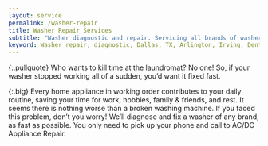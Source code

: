 ```yaml
---
layout: service
permalink: /washer-repair
title: Washer Repair Services
subtitle: "Washer diagnostic and repair. Servicing all brands of washers. We work in Dallas-Fort Worth Area."
keyword: Washer repair, diagnostic, Dallas, TX, Arlington, Irving, Denton, Lewisville, Plano, Carrollton, Frisco, Keller, Grapevine, Bedford, Euless, Southlake, Lake Dallas, Roanoke, Argyle, Hebron, Richardson, Corinth, Lantana, Copper Canyon, Highland Village, Double Oak, Watauga, Melody Hills, Richland Hills, North Richland Hills, Haltom City, Blue Mound
---
```


{:.pullquote}
Who wants to kill time at the laundromat? No one! So, if your washer stopped working all of a sudden, you’d want it fixed fast.

{:.big}
Every home appliance in working order contributes to your daily routine, saving your time for work, hobbies, family & friends, and rest. It seems there is nothing worse than a broken washing machine. If you faced this problem, don’t you worry! We’ll diagnose and fix a washer of any brand, as fast as possible. You only need to pick up your phone and call to AC/DC Appliance Repair.

